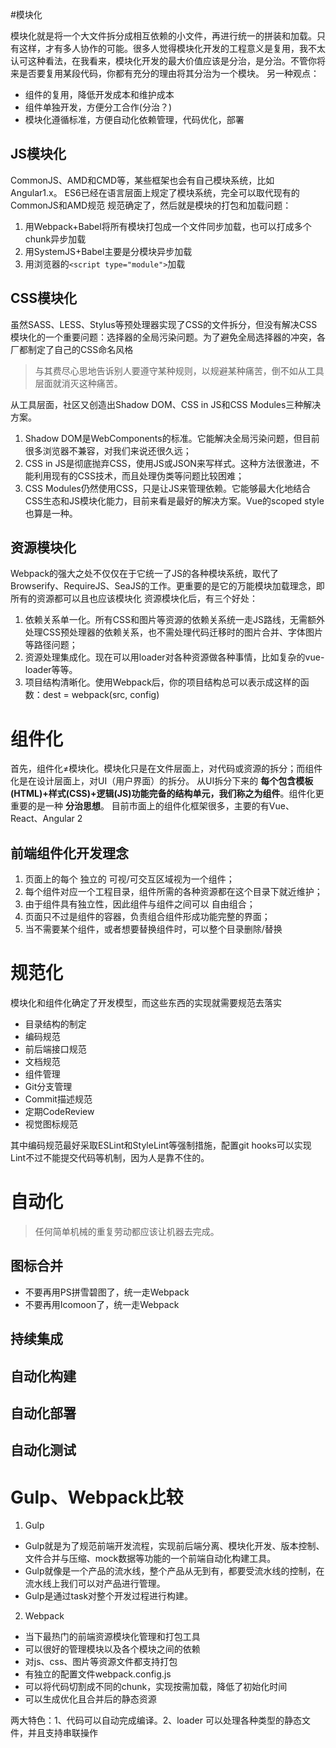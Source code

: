 #模块化

模块化就是将一个大文件拆分成相互依赖的小文件，再进行统一的拼装和加载。只有这样，才有多人协作的可能。很多人觉得模块化开发的工程意义是复用，我不太认可这种看法，在我看来，模块化开发的最大价值应该是分治，是分治。不管你将来是否要复用某段代码，你都有充分的理由将其分治为一个模块。
另一种观点：
* 组件的复用，降低开发成本和维护成本
* 组件单独开发，方便分工合作(分治？)
* 模块化遵循标准，方便自动化依赖管理，代码优化，部署

## JS模块化
CommonJS、AMD和CMD等，某些框架也会有自己模块系统，比如Angular1.x。
ES6已经在语言层面上规定了模块系统，完全可以取代现有的CommonJS和AMD规范
规范确定了，然后就是模块的打包和加载问题：
1. 用Webpack+Babel将所有模块打包成一个文件同步加载，也可以打成多个chunk异步加载
2. 用SystemJS+Babel主要是分模块异步加载
3. 用浏览器的`<script type="module">`加载

## CSS模块化
虽然SASS、LESS、Stylus等预处理器实现了CSS的文件拆分，但没有解决CSS模块化的一个重要问题：选择器的全局污染问题。为了避免全局选择器的冲突，各厂都制定了自己的CSS命名风格
> 与其费尽心思地告诉别人要遵守某种规则，以规避某种痛苦，倒不如从工具层面就消灭这种痛苦。

从工具层面，社区又创造出Shadow DOM、CSS in JS和CSS Modules三种解决方案。
1. Shadow DOM是WebComponents的标准。它能解决全局污染问题，但目前很多浏览器不兼容，对我们来说还很久远；
2. CSS in JS是彻底抛弃CSS，使用JS或JSON来写样式。这种方法很激进，不能利用现有的CSS技术，而且处理伪类等问题比较困难；
3. CSS Modules仍然使用CSS，只是让JS来管理依赖。它能够最大化地结合CSS生态和JS模块化能力，目前来看是最好的解决方案。Vue的scoped style也算是一种。

## 资源模块化

Webpack的强大之处不仅仅在于它统一了JS的各种模块系统，取代了Browserify、RequireJS、SeaJS的工作。更重要的是它的万能模块加载理念，即所有的资源都可以且也应该模块化
资源模块化后，有三个好处：
1. 依赖关系单一化。所有CSS和图片等资源的依赖关系统一走JS路线，无需额外处理CSS预处理器的依赖关系，也不需处理代码迁移时的图片合并、字体图片等路径问题；
2. 资源处理集成化。现在可以用loader对各种资源做各种事情，比如复杂的vue-loader等等。
3. 项目结构清晰化。使用Webpack后，你的项目结构总可以表示成这样的函数：dest = webpack(src, config)

# 组件化
首先，组件化≠模块化。模块化只是在文件层面上，对代码或资源的拆分；而组件化是在设计层面上，对UI（用户界面）的拆分。
从UI拆分下来的 **每个包含模板(HTML)+样式(CSS)+逻辑(JS)功能完备的结构单元，我们称之为组件**。组件化更重要的是一种 **分治思想**。
目前市面上的组件化框架很多，主要的有Vue、React、Angular 2

## 前端组件化开发理念
1. 页面上的每个 独立的 可视/可交互区域视为一个组件；
2. 每个组件对应一个工程目录，组件所需的各种资源都在这个目录下就近维护；
3. 由于组件具有独立性，因此组件与组件之间可以 自由组合；
4. 页面只不过是组件的容器，负责组合组件形成功能完整的界面；
5. 当不需要某个组件，或者想要替换组件时，可以整个目录删除/替换


# 规范化
模块化和组件化确定了开发模型，而这些东西的实现就需要规范去落实

* 目录结构的制定
* 编码规范
* 前后端接口规范
* 文档规范
* 组件管理
* Git分支管理
* Commit描述规范
* 定期CodeReview
* 视觉图标规范

其中编码规范最好采取ESLint和StyleLint等强制措施，配置git hooks可以实现Lint不过不能提交代码等机制，因为人是靠不住的。


# 自动化
> 任何简单机械的重复劳动都应该让机器去完成。
## 图标合并
* 不要再用PS拼雪碧图了，统一走Webpack
* 不要再用Icomoon了，统一走Webpack

## 持续集成
## 自动化构建
## 自动化部署
## 自动化测试


# Gulp、Webpack比较
1. Gulp
* Gulp就是为了规范前端开发流程，实现前后端分离、模块化开发、版本控制、文件合并与压缩、mock数据等功能的一个前端自动化构建工具。
* Gulp就像是一个产品的流水线，整个产品从无到有，都要受流水线的控制，在流水线上我们可以对产品进行管理。
* Gulp是通过task对整个开发过程进行构建。

2. Webpack
* 当下最热门的前端资源模块化管理和打包工具
* 可以很好的管理模块以及各个模块之间的依赖
* 对js、css、图片等资源文件都支持打包
* 有独立的配置文件webpack.config.js
* 可以将代码切割成不同的chunk，实现按需加载，降低了初始化时间
* 可以生成优化且合并后的静态资源

两大特色：1、代码可以自动完成编译。2、loader 可以处理各种类型的静态文件，并且支持串联操作